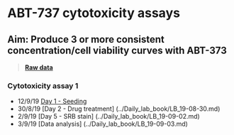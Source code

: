 # ABT-737 cytotoxicity assays
## Aim: Produce 3 or more consistent concentration/cell viability curves with ABT-373

>**[Raw data](../Raw_SRB_data/ABT-737_only)**


### Cytotoxicity assay 1

* 12/9/19 [Day 1 - Seeding](../Daily_lab_book/LB_19-09-19.md)
* 30/8/19 [Day 2 - Drug treatment] (../Daily_lab_book/LB_19-08-30.md)
* 2/9/19 [Day 5 - SRB stain] (../Daily_lab_book/LB_19-09-02.md)
* 3/9/19 [Data analysis] (../Daily_lab_book/LB_19-09-03.md)
